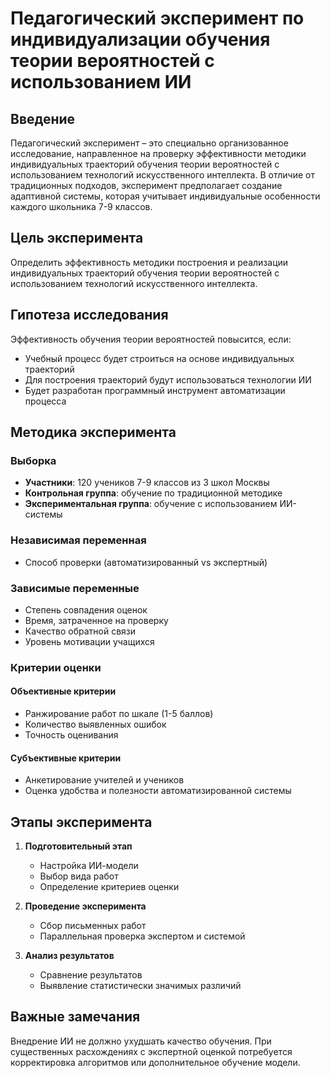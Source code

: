 # Педагогический эксперимент по индивидуализации обучения теории вероятностей с использованием ИИ

## Введение

Педагогический эксперимент – это специально организованное исследование, направленное на проверку эффективности методики индивидуальных траекторий обучения теории вероятностей с использованием технологий искусственного интеллекта. В отличие от традиционных подходов, эксперимент предполагает создание адаптивной системы, которая учитывает индивидуальные особенности каждого школьника 7-9 классов.

## Цель эксперимента

Определить эффективность методики построения и реализации индивидуальных траекторий обучения теории вероятностей с использованием технологий искусственного интеллекта.

## Гипотеза исследования

Эффективность обучения теории вероятностей повысится, если:
- Учебный процесс будет строиться на основе индивидуальных траекторий
- Для построения траекторий будут использоваться технологии ИИ
- Будет разработан программный инструмент автоматизации процесса

## Методика эксперимента

### Выборка
- **Участники**: 120 учеников 7-9 классов из 3 школ Москвы
- **Контрольная группа**: обучение по традиционной методике
- **Экспериментальная группа**: обучение с использованием ИИ-системы

### Независимая переменная
- Способ проверки (автоматизированный vs экспертный)

### Зависимые переменные
- Степень совпадения оценок
- Время, затраченное на проверку
- Качество обратной связи
- Уровень мотивации учащихся

### Критерии оценки

#### Объективные критерии
- Ранжирование работ по шкале (1-5 баллов)
- Количество выявленных ошибок
- Точность оценивания

#### Субъективные критерии
- Анкетирование учителей и учеников
- Оценка удобства и полезности автоматизированной системы

## Этапы эксперимента

1. **Подготовительный этап**
   - Настройка ИИ-модели
   - Выбор вида работ
   - Определение критериев оценки

2. **Проведение эксперимента**
   - Сбор письменных работ
   - Параллельная проверка экспертом и системой

3. **Анализ результатов**
   - Сравнение результатов
   - Выявление статистически значимых различий

## Важные замечания

Внедрение ИИ не должно ухудшать качество обучения. При существенных расхождениях с экспертной оценкой потребуется корректировка алгоритмов или дополнительное обучение модели.